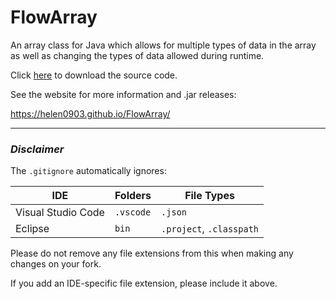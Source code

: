 # FlowArray
An array class for Java which allows for multiple types of data in the array as well as changing the types of data allowed during runtime.

Click [here](https://github.com/Helen0903/FlowArray/archive/master.zip) to download the source code.

See the website for more information and .jar releases:

https://helen0903.github.io/FlowArray/

------------
### _Disclaimer_
The `.gitignore` automatically ignores:

IDE | Folders | File Types
--- | ------- | ----------
Visual Studio Code | `.vscode` | `.json`
Eclipse | `bin` | `.project`, `.classpath`

Please do not remove any file extensions from this when making any changes on your fork.

If you add an IDE-specific file extension, please include it above. 